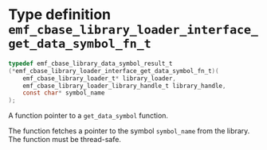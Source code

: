 # Type definition `emf_cbase_library_loader_interface_get_data_symbol_fn_t`

```c
typedef emf_cbase_library_data_symbol_result_t
(*emf_cbase_library_loader_interface_get_data_symbol_fn_t)(
    emf_cbase_library_loader_t* library_loader,
    emf_cbase_library_loader_library_handle_t library_handle, 
    const char* symbol_name
);
```

A function pointer to a `get_data_symbol` function.

The function fetches a pointer to the symbol `symbol_name` from the library.
The function must be thread-safe.

